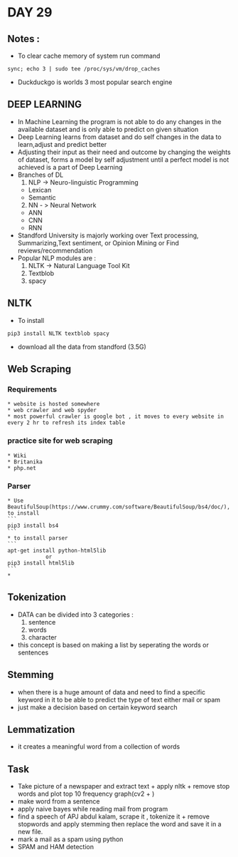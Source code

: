 # DAY 29

## Notes :
  * To clear cache memory of system run command
  ```
  sync; echo 3 | sudo tee /proc/sys/vm/drop_caches
  ```
  * Duckduckgo is worlds 3 most popular search engine

## DEEP LEARNING
  * In Machine Learning the program is not able to do any changes in the available dataset and is only able to predict on given situation
  * Deep Learning learns from dataset and do self changes in the data to learn,adjust and predict better
  * Adjusting their input as their need and outcome by changing the weights of dataset, forms a model by self adjustment until a perfect model is not achieved is a part of Deep Learning
  * Branches of DL
    1. NLP -> Neuro-linguistic Programming
      * Lexican
      * Semantic
    2. NN - > Neural Network
      * ANN
      * CNN
      * RNN
  * Standford University is majorly working over Text processing, Summarizing,Text sentiment, or Opinion Mining or Find reviews/recommendation
  * Popular NLP modules are :
    1. NLTK  -> Natural Language Tool Kit
    2. Textblob
    3. spacy

## NLTK
  * To install
  ```
  pip3 install NLTK textblob spacy
  ```
  * download all the data from standford (3.5G)

## Web Scraping

  ### Requirements
    * website is hosted somewhere
    * web crawler and web spyder
    * most powerful crawler is google bot , it moves to every website in every 2 hr to refresh its index table
  ### practice site for web scraping
    * Wiki
    * Britanika
    * php.net
  ### Parser
    * Use BeautifulSoup(https://www.crummy.com/software/BeautifulSoup/bs4/doc/), to install
    ```
    pip3 install bs4
    ```
    * to install parser
    ```
    apt-get install python-html5lib
                or
    pip3 install html5lib
    ```
    *
## Tokenization
  * DATA can be divided into 3 categories :
    1. sentence
    2. words
    3. character
  * this concept is based on making a list by seperating the words or sentences

## Stemming
  * when there is a huge amount of data and need to find a specific keyword in it to be able to predict the type of text either mail or spam
  * just make a decision based on certain keyword search

## Lemmatization
  * it creates a meaningful word from a collection of words



## Task
  * Take picture of a newspaper and extract text + apply nltk + remove stop words and plot top 10 frequency graph(cv2 + )
  * make word from a sentence
  * apply naive bayes while reading mail from program
  * find a speech of APJ abdul kalam, scrape it , tokenize it + remove stopwords and apply stemming then replace the word and save it in a new file.
  * mark a mail as a spam using python
  * SPAM and HAM detection
